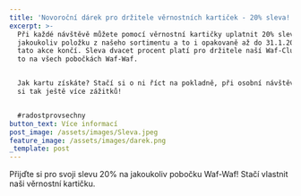 ```yaml
---
title: 'Novoroční dárek pro držitele věrnostních kartiček - 20% sleva! '
excerpt: >-
  Při každé návštěvě můžete pomocí věrnostní kartičky uplatnit 20% slevu na
  jakoukoliv položku z našeho sortimentu a to i opakovaně až do 31.1.2024, kdy
  tato akce končí. Sleva dvacet procent platí pro držitele naší Waf-Club karty a
  to na všech pobočkách Waf-Waf. 


  Jak kartu získáte? Stačí si o ni říct na pokladně, při osobní návštěvě. Užijte
  si tak ještě více zážitků! 


  #radostprovsechny 
button_text: Více informací
post_image: /assets/images/Sleva.jpeg
feature_image: /assets/images/darek.png
_template: post
---
```



Přijďte si pro svoji slevu 20% na jakoukoliv pobočku Waf-Waf! Stačí vlastnit naši věrnostní kartičku. 
